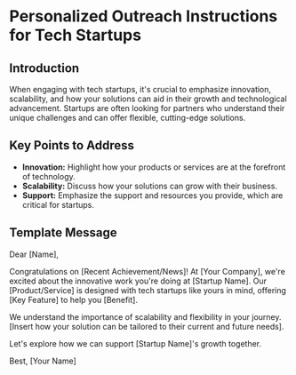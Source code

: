 # Personalized Outreach Instructions for Tech Startups

## Introduction

When engaging with tech startups, it's crucial to emphasize innovation, scalability, and how your solutions can aid in their growth and technological advancement. Startups are often looking for partners who understand their unique challenges and can offer flexible, cutting-edge solutions.

## Key Points to Address

- **Innovation:** Highlight how your products or services are at the forefront of technology.
- **Scalability:** Discuss how your solutions can grow with their business.
- **Support:** Emphasize the support and resources you provide, which are critical for startups.

## Template Message

Dear [Name],

Congratulations on [Recent Achievement/News]! At [Your Company], we're excited about the innovative work you're doing at [Startup Name]. Our [Product/Service] is designed with tech startups like yours in mind, offering [Key Feature] to help you [Benefit].

We understand the importance of scalability and flexibility in your journey. [Insert how your solution can be tailored to their current and future needs].

Let's explore how we can support [Startup Name]'s growth together.

Best,
[Your Name]

